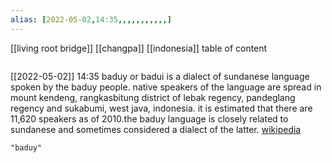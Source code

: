 ```yaml
---
alias: [2022-05-02,14:35,,,,,,,,,,,]
---
```

[[living root bridge]] [[changpa]] [[indonesia]]
table of content
```toc
```

[[2022-05-02]] 14:35
baduy or badui is a dialect of sundanese language spoken by the baduy people. native speakers of the language are spread in mount kendeng, rangkasbitung district of lebak regency, pandeglang regency and sukabumi, west java, indonesia. it is estimated that there are 11,620 speakers as of 2010.the baduy language is closely related to sundanese and sometimes considered a dialect of the latter.
[wikipedia](https://en.wikipedia.org/wiki/baduy%20language)
```query
"baduy"
```